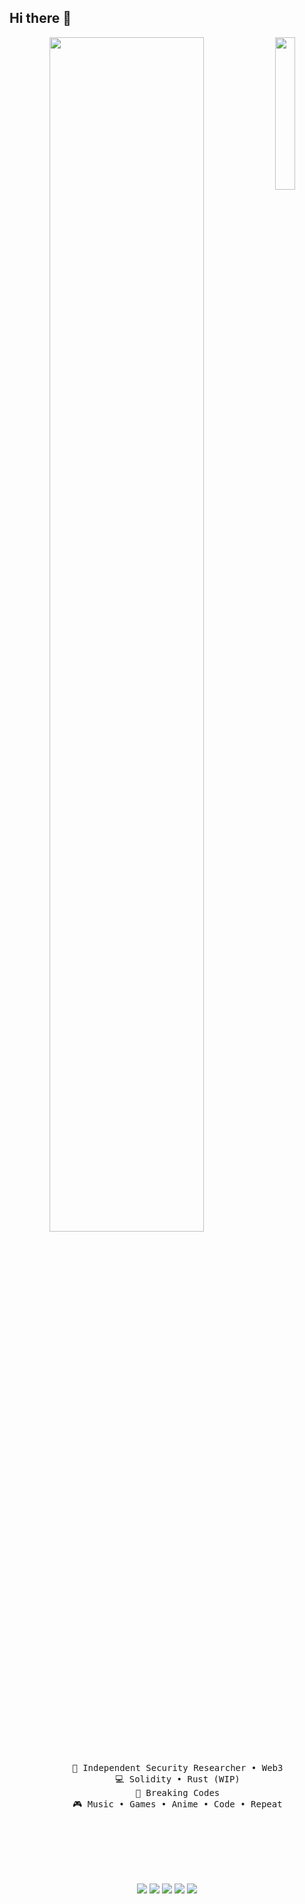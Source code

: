 ## Hi there 👋

<!--
**farismln/farismln** is a ✨ _special_ ✨ repository because its `README.md` (this file) appears on your GitHub profile.

Here are some ideas to get you started:

- 🔭 I’m currently working on ...
- 🌱 I’m currently learning ...
- 👯 I’m looking to collaborate on ...
- 🤔 I’m looking for help with ...
- 💬 Ask me about ...
- 📫 How to reach me: ...
- 😄 Pronouns: ...
- ⚡ Fun fact: ...
-->

<div align="center">
<img src="https://github.com/farismln/farismln/assets/profile.jpg" width="25%" align="right" />
<img src="https://readme-typing-svg.demolab.com?font=Fira+Code&pause=1000&repeat=false&width=435&lines=I+am+faris%2C+security+researcher" width="70%" />
<br><br>
<pre>
    💼 Independent Security Researcher • Web3
    💻 Solidity • Rust (WIP)
    📖 Breaking Codes
    🎮 Music • Games • Anime • Code • Repeat
</pre>
<br><br>
<br><br><br>
    
[![](https://img.shields.io/badge/twitter-0a66c2)](https://x.com/0xfrsmln)
[![](https://img.shields.io/badge/sherlock-8A2BE2)](https://audits.sherlock.xyz/watson/farismaulana)
[![](https://img.shields.io/badge/code4rena-blue)](https://audits.sherlock.xyz/watson/farismaulana)
[![](https://img.shields.io/badge/codehawk-red)](https://profiles.cyfrin.io/u/farismaulana)
[![](https://img.shields.io/badge/cantina-69899c)](https://cantina.xyz/u/farismaulana)
</div>
